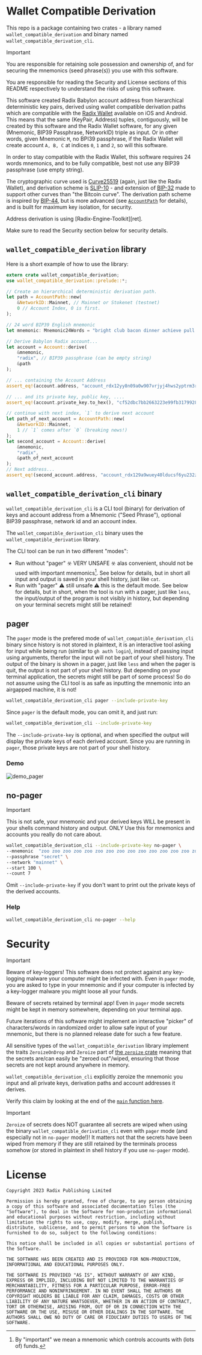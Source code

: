 # Wallet Compatible Derivation

This repo is a package containing two crates - a library named `wallet_compatible_derivation` and binary named `wallet_compatible_derivation_cli`.

> [!IMPORTANT]  
> You are responsible for retaining sole possession and ownership of, and for securing
> the mnemonics (seed phrase(s)) you use with this software.
>
> You are responsible for reading the Security and License sections of this README respectively to understand the risks of using this software.

This software created Radix Babylon account address from hierarchical deterministic key pairs, derived using wallet compatible derivation paths which are compatible with the [Radix Wallet][wallet] available on iOS and Android. This means that the same (KeyPair, Address) tuples, contiguously, will be created by this software and the Radix Wallet software, for any given (Mnemonic, BIP39 Passphrase, NetworkID) triple as input. Or in other words, given Mnemonic `M`, no BPI39 passphrase, if the Radix Wallet will create account `A, B, C` at indices `0`, `1` and `2`, so will this software.

In order to stay compatible with the Radix Wallet, this software requires 24 words mnemonics, and to be fully compatible, best not use any BIP39 passphrase (use empty string).

The cryptographic curve used is [Curve25519][curve] (again, just like the Radix Wallet), and derivation scheme is [SLIP-10][slip10] - and extension of [BIP-32][b32] made to support other curves than "the Bitcoin curve". The derivation path scheme is inspired by [BIP-44][b44], but is more advanced (see [`AccountPath`][account_path] for details), and is built for maximum key isolation, for security.

Address derivation is using [Radix-Engine-Toolkit][ret].

Make sure to read the Security section below for security details.

## `wallet_compatible_derivation` library

Here is a short example of how to use the library:

```rust
extern crate wallet_compatible_derivation;
use wallet_compatible_derivation::prelude::*;

// Create an hierarchical deterministic derivation path.
let path = AccountPath::new(
	&NetworkID::Mainnet, // Mainnet or Stokenet (testnet)
	0 // Account Index, 0 is first.
);

// 24 word BIP39 English mnemonic
let mnemonic: Mnemonic24Words = "bright club bacon dinner achieve pull grid save ramp cereal blush woman humble limb repeat video sudden possible story mask neutral prize goose mandate".parse().unwrap();

// Derive Babylon Radix account...
let account = Account::derive(
	&mnemonic, 
	"radix", // BIP39 passphrase (can be empty string)
	&path
);

// ... containing the Account Address
assert_eq!(account.address, "account_rdx12yy8n09a0w907vrjyj4hws2yptrm3rdjv84l9sr24e3w7pk7nuxst8");

// ... and its private key, public key, ....
assert_eq!(account.private_key.to_hex(), "cf52dbc7bb2663223e99fb31799281b813b939440a372d0aa92eb5f5b8516003");

// continue with next index, `1` to derive next account
let path_of_next_account = AccountPath::new(
	&NetworkID::Mainnet,
	1 // `1` comes after `0` (breaking news!)
);
let second_account = Account::derive(
	&mnemonic, 
	"radix",
	&path_of_next_account
);
// Next address...
assert_eq!(second_account.address, "account_rdx129a9wuey40lducsf6yu232zmzk5kscpvnl6fv472r0ja39f3hced69");

```

## `wallet_compatible_derivation_cli` binary

`wallet_compatible_derivation_cli` is a CLI tool (binary) for derivation of keys and account address from a Mnemonic ("Seed Phrase"), optional BIP39 passphrase, network id and an account index.

The `wallet_compatible_derivation_cli` binary uses the `wallet_compatible_derivation` library.

The CLI tool can be run in two different "modes":
* Run without "pager" ☣️ VERY UNSAFE ☣️ alas convenient, should not be used with important mnemonics[^1]. See below for details, but in short all input and output is saved in your shell history, just like `cat`.
* Run with "pager"  ⚠️ still unsafe ⚠️ this is the default mode. See below for details, but in short, when the tool is run with a pager, just like `less`, the input/output of the program is not visibly in history, but depending on your terminal secrets might still be retained!

[^1]: By "important" we mean a mnemonic which controls accounts with (lots of) funds.


## pager

The `pager` mode is the prefered mode of `wallet_compatible_derivation_cli` binary since history is not stored in plaintext, it is an interactive tool asking for input while being run (similar to `gh auth login`), instead of passing input using arguments, therefor the input will not be part of your shell history. The output of the binary is shown in a pager, just like `less` and when the pager is quit, the output is not part of your shell history. But depending on your terminal application, the secrets might still be part of some process! So do not assume using the CLI tool is as safe as inputting the mnemonic into an airgapped machine, it is not!

```sh
wallet_compatible_derivation_cli pager --include-private-key
```

Since `pager` is the default mode, you can omit it, and just run:

```sh
wallet_compatible_derivation_cli --include-private-key
```

The `--include-private-key` is optional, and when specified the output will display the private keys of each derived account. Since you are running in `pager`, those private keys are not part of your shell history.

### Demo
![demo_pager](./.github/readme_assets/cli_pager.gif)

## no-pager

> [!IMPORTANT]  
> This is not safe, your mnemonic and your derived keys WILL be present in your shells command history and output.
> ONLY Use this for mnemonics and accounts you really do not care about.

```sh
wallet_compatible_derivation_cli --include-private-key no-pager \
--mnemonic  "zoo zoo zoo zoo zoo zoo zoo zoo zoo zoo zoo zoo zoo zoo zoo zoo zoo zoo zoo zoo zoo zoo zoo vote" \
--passphrase "secret" \
--network "mainnet" \
--start 100 \
--count 7
```

Omit `--include-private-key` if you don't want to print out the private keys of the derived accounts.

### Help

```sh
wallet_compatible_derivation_cli no-pager --help
```

# Security

> [!IMPORTANT]  
> Beware of key-loggers! This software does not protect against any key-logging 
> malware your computer might be infected with. Even in `pager` mode, you are 
> asked to type in your mnemonic and if your computer is infected by a key-logger 
> malware you might loose all your funds.
>
> Beware of secrets retained by terminal app! Even in `pager` mode secrets might be kept in memory somewhere, depending on your terminal app.

Future iterations of this software might implement an interactive "picker" of characters/words in randomized order to allow safe input of your mnemonic, but there is no planned release date for such a few feature.

All sensitive types of the `wallet_compatible_derivation` library implement the traits
`ZeroizeOnDrop` and `Zeroize` part of [the `zeroize` crate](https://docs.rs/zeroize/1.7.0/zeroize/) meaning that the secrets are/can easily be "zeroed out"/wiped, ensuring that those secrets are not kept around anywhere in memory. 

`wallet_compatible_derivation_cli` explicitly zeroize the mnemonic you input and all private keys, derivation paths and account addresses it derives. 

Verify this claim by looking at the end of the [`main` function here][cli_main].

> [!IMPORTANT]  
> `Zeroize` of secrets does NOT guarantee all secrets are wiped when using the binary `wallet_compatible_derivation_cli` even  with `pager` mode (and especially not in `no-pager` mode!)! It matters not that the secrets have been wiped from memory if they are still retained by the terminals process somehow (or stored in plaintext in shell history if you use `no-pager` mode).

# License

```
Copyright 2023 Radix Publishing Limited

Permission is hereby granted, free of charge, to any person obtaining a copy of this software and associated documentation files (the "Software"), to deal in the Software for non-production informational and educational purposes without restriction, including without limitation the rights to use, copy, modify, merge, publish, distribute, sublicense, and to permit persons to whom the Software is furnished to do so, subject to the following conditions:

This notice shall be included in all copies or substantial portions of the Software.

THE SOFTWARE HAS BEEN CREATED AND IS PROVIDED FOR NON-PRODUCTION, INFORMATIONAL AND EDUCATIONAL PURPOSES ONLY. 

THE SOFTWARE IS PROVIDED "AS IS", WITHOUT WARRANTY OF ANY KIND, EXPRESS OR IMPLIED, INCLUDING BUT NOT LIMITED TO THE WARRANTIES OF MERCHANTABILITY, FITNESS FOR A PARTICULAR PURPOSE, ERROR-FREE PERFORMANCE AND NONINFRINGEMENT. IN NO EVENT SHALL THE AUTHORS OR COPYRIGHT HOLDERS BE LIABLE FOR ANY CLAIM, DAMAGES, COSTS OR OTHER LIABILITY OF ANY NATURE WHATSOEVER, WHETHER IN AN ACTION OF CONTRACT, TORT OR OTHERWISE, ARISING FROM, OUT OF OR IN CONNECTION WITH THE SOFTWARE OR THE USE, MISUSE OR OTHER DEALINGS IN THE SOFTWARE. THE AUTHORS SHALL OWE NO DUTY OF CARE OR FIDUCIARY DUTIES TO USERS OF THE SOFTWARE. 
```

[wallet]: https://wallet.radixdlt.com/
[curve]: https://en.wikipedia.org/wiki/Curve25519
[slip10]: https://github.com/satoshilabs/slips/blob/master/slip-0010.md
[account_path]: crates/wallet_compatible_derivation/src/account_path.rs
[cli_main]: crates/wallet_compatible_derivation_cli/src/main.rs
[b32]: https://github.com/bitcoin/bips/blob/master/bip-0032.mediawiki
[b44]: https://github.com/bitcoin/bips/blob/master/bip-0044.mediawiki